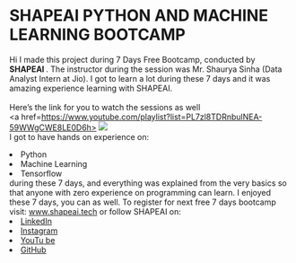 # SHAPEAI PYTHON AND MACHINE LEARNING BOOTCAMP
Hi I made this project during 7 Days Free Bootcamp, conducted by <b> SHAPEAI
</b>.
The instructor during the session was Mr. Shaurya Sinha (Data Analyst Intern at Jio). I got to learn a lot during these 7 days and it was amazing experience learning with SHAPEAI.
<br><br>Here’s the link for you to watch the sessions as well<br> 
<a href=https://www.youtube.com/playlist?list=PL7zl8TDRnbulNEA-59WWgCWE8LE0D6h> <img src=https://github.com/ShapeAI/PYTHON-AND-DATA-ANALYTICS/blob/main/YOUTUBE%20THUMBNAIL-5.png> </a>
<br>I got to have hands on experience on:
<li>Python 
<li>Machine Learning 
<li>Tensorflow
<br>during these 7 days, and everything was explained from the very basics so that anyone with zero experience on programming can learn.
I enjoyed these 7 days, you can as well. To register for next free 7 days bootcamp visit:
<a href=https://www.shapeai.tech> www.shapeai.tech</a>
 or follow SHAPEAI on:
<li><a href=
https://in.linkedin.com/company/shapeai>LinkedIn</a>
<li><a href=
https://www.instagram.com/shape.ai/?hl=en>Instagram</a>
<li><a
href=
“https://www.youtube.com/channel/UCTUvDLTW9meuDXWcbmISPdA”>YouTu
be</a>
<li><a href=https://github.com/shapeai”>GitHub</a>


